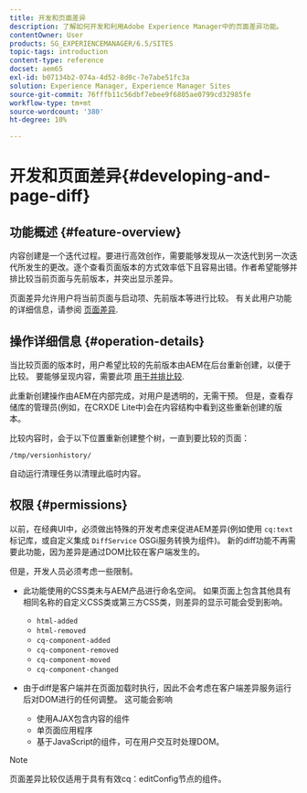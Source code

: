 ```yaml
---
title: 开发和页面差异
description: 了解如何开发和利用Adobe Experience Manager中的页面差异功能。
contentOwner: User
products: SG_EXPERIENCEMANAGER/6.5/SITES
topic-tags: introduction
content-type: reference
docset: aem65
exl-id: b07134b2-074a-4d52-8d0c-7e7abe51fc3a
solution: Experience Manager, Experience Manager Sites
source-git-commit: 76fffb11c56dbf7ebee9f6805ae0799cd32985fe
workflow-type: tm+mt
source-wordcount: '380'
ht-degree: 10%

---
```


# 开发和页面差异{#developing-and-page-diff}

## 功能概述 {#feature-overview}

内容创建是一个迭代过程。要进行高效创作，需要能够发现从一次迭代到另一次迭代所发生的更改。逐个查看页面版本的方式效率低下且容易出错。作者希望能够并排比较当前页面与先前版本，并突出显示差异。

页面差异允许用户将当前页面与启动项、先前版本等进行比较。 有关此用户功能的详细信息，请参阅 [页面差异](/help/sites-authoring/page-diff.md).

## 操作详细信息 {#operation-details}

当比较页面的版本时，用户希望比较的先前版本由AEM在后台重新创建，以便于比较。 要能够呈现内容，需要此项 [用于并排比较](/help/sites-developing/pagediff.md#operation-details).

此重新创建操作由AEM在内部完成，对用户是透明的，无需干预。 但是，查看存储库的管理员(例如，在CRXDE Lite中)会在内容结构中看到这些重新创建的版本。

比较内容时，会于以下位置重新创建整个树，一直到要比较的页面：

`/tmp/versionhistory/`

自动运行清理任务以清理此临时内容。

## 权限 {#permissions}

以前，在经典UI中，必须做出特殊的开发考虑来促进AEM差异(例如使用 `cq:text` 标记库，或自定义集成 `DiffService` OSGi服务转换为组件)。 新的diff功能不再需要此功能，因为差异是通过DOM比较在客户端发生的。

但是，开发人员必须考虑一些限制。

* 此功能使用的CSS类未与AEM产品进行命名空间。 如果页面上包含其他具有相同名称的自定义CSS类或第三方CSS类，则差异的显示可能会受到影响。

   * `html-added`
   * `html-removed`
   * `cq-component-added`
   * `cq-component-removed`
   * `cq-component-moved`
   * `cq-component-changed`

* 由于diff是客户端并在页面加载时执行，因此不会考虑在客户端差异服务运行后对DOM进行的任何调整。 这可能会影响

   * 使用AJAX包含内容的组件
   * 单页面应用程序
   * 基于JavaScript的组件，可在用户交互时处理DOM。

>[!NOTE]
>
>页面差异比较仅适用于具有有效cq：editConfig节点的组件。

